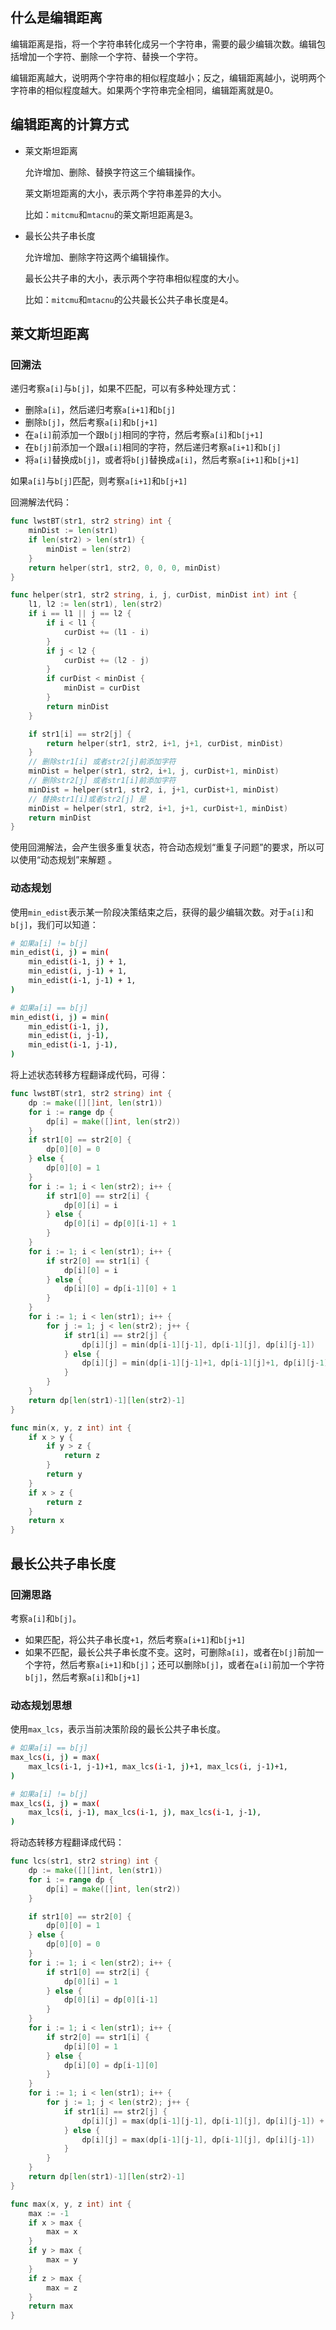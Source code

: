 ## 什么是编辑距离

编辑距离是指，将一个字符串转化成另一个字符串，需要的最少编辑次数。编辑包括增加一个字符、删除一个字符、替换一个字符。

编辑距离越大，说明两个字符串的相似程度越小；反之，编辑距离越小，说明两个字符串的相似程度越大。如果两个字符串完全相同，编辑距离就是0。

## 编辑距离的计算方式

- 莱文斯坦距离

  允许增加、删除、替换字符这三个编辑操作。

  莱文斯坦距离的大小，表示两个字符串差异的大小。

  比如：`mitcmu`和`mtacnu`的莱文斯坦距离是3。

- 最长公共子串长度

  允许增加、删除字符这两个编辑操作。

  最长公共子串的大小，表示两个字符串相似程度的大小。

  比如：`mitcmu`和`mtacnu`的公共最长公共子串长度是4。

## 莱文斯坦距离

### 回溯法

递归考察`a[i]`与`b[j]`，如果不匹配，可以有多种处理方式：

- 删除`a[i]`，然后递归考察`a[i+1]`和`b[j]`
- 删除`b[j]`，然后考察`a[i]`和`b[j+1]`
- 在`a[i]`前添加一个跟`b[j]`相同的字符，然后考察`a[i]`和`b[j+1]`
- 在`b[j]`前添加一个跟`a[i]`相同的字符，然后递归考察`a[i+1]`和`b[j]`
- 将`a[i]`替换成`b[j]`，或者将`b[j]`替换成`a[i]`，然后考察`a[i+1]`和`b[j+1]`

如果`a[i]`与`b[j]`匹配，则考察`a[i+1]`和`b[j+1]`

回溯解法代码：

```go
func lwstBT(str1, str2 string) int {
	minDist := len(str1)
	if len(str2) > len(str1) {
		minDist = len(str2)
	}
	return helper(str1, str2, 0, 0, 0, minDist)
}

func helper(str1, str2 string, i, j, curDist, minDist int) int {
	l1, l2 := len(str1), len(str2)
	if i == l1 || j == l2 {
		if i < l1 {
			curDist += (l1 - i)
		}
		if j < l2 {
			curDist += (l2 - j)
		}
		if curDist < minDist {
			minDist = curDist
		}
		return minDist
	}

	if str1[i] == str2[j] {
		return helper(str1, str2, i+1, j+1, curDist, minDist)
	}
	// 删除str1[i] 或者str2[j]前添加字符
	minDist = helper(str1, str2, i+1, j, curDist+1, minDist)
	// 删除str2[j] 或者str1[i]前添加字符
	minDist = helper(str1, str2, i, j+1, curDist+1, minDist)
	// 替换str1[i]或者str2[j] 是
	minDist = helper(str1, str2, i+1, j+1, curDist+1, minDist)
	return minDist
}
```

使用回溯解法，会产生很多重复状态，符合动态规划“重复子问题”的要求，所以可以使用“动态规划”来解题 。

### 动态规划

使用`min_edist`表示某一阶段决策结束之后，获得的最少编辑次数。对于`a[i]`和`b[j]`，我们可以知道：

```bash
# 如果a[i] != b[j]
min_edist(i, j) = min(
	min_edist(i-1, j) + 1,
	min_edist(i, j-1) + 1,
	min_edist(i-1, j-1) + 1,
)

# 如果a[i] == b[j]
min_edist(i, j) = min(
	min_edist(i-1, j),
	min_edist(i, j-1),
	min_edist(i-1, j-1),
)
```

将上述状态转移方程翻译成代码，可得：

```go
func lwstBT(str1, str2 string) int {
	dp := make([][]int, len(str1))
	for i := range dp {
		dp[i] = make([]int, len(str2))
	}
	if str1[0] == str2[0] {
		dp[0][0] = 0
	} else {
		dp[0][0] = 1
	}
	for i := 1; i < len(str2); i++ {
		if str1[0] == str2[i] {
			dp[0][i] = i
		} else {
			dp[0][i] = dp[0][i-1] + 1
		}
	}
	for i := 1; i < len(str1); i++ {
		if str2[0] == str1[i] {
			dp[i][0] = i
		} else {
			dp[i][0] = dp[i-1][0] + 1
		}
	}
	for i := 1; i < len(str1); i++ {
		for j := 1; j < len(str2); j++ {
			if str1[i] == str2[j] {
				dp[i][j] = min(dp[i-1][j-1], dp[i-1][j], dp[i][j-1])
			} else {
				dp[i][j] = min(dp[i-1][j-1]+1, dp[i-1][j]+1, dp[i][j-1]+1)
			}
		}
	}
	return dp[len(str1)-1][len(str2)-1]
}

func min(x, y, z int) int {
	if x > y {
		if y > z {
			return z
		}
		return y
	}
	if x > z {
		return z
	}
	return x
}
```

## 最长公共子串长度

### 回溯思路

考察`a[i]`和`b[j]`。

- 如果匹配，将公共子串长度`+1`，然后考察`a[i+1]`和`b[j+1]`
- 如果不匹配，最长公共子串长度不变。这时，可删除`a[i]`，或者在`b[j]`前加一个字符，然后考察`a[i+1]`和`b[j]`；还可以删除`b[j]`，或者在`a[i]`前加一个字符`b[j]`，然后考察`a[i]`和`b[j+1]`

### 动态规划思想

使用`max_lcs`，表示当前决策阶段的最长公共子串长度。

```bash
# 如果a[i] == b[j]
max_lcs(i, j) = max(
	max_lcs(i-1, j-1)+1, max_lcs(i-1, j)+1, max_lcs(i, j-1)+1,
)

# 如果a[i] != b[j]
max_lcs(i, j) = max(
	max_lcs(i, j-1), max_lcs(i-1, j), max_lcs(i-1, j-1),
)
```

将动态转移方程翻译成代码：

```go
func lcs(str1, str2 string) int {
	dp := make([][]int, len(str1))
	for i := range dp {
		dp[i] = make([]int, len(str2))
	}

	if str1[0] == str2[0] {
		dp[0][0] = 1
	} else {
		dp[0][0] = 0
	}
	for i := 1; i < len(str2); i++ {
		if str1[0] == str2[i] {
			dp[0][i] = 1
		} else {
			dp[0][i] = dp[0][i-1]
		}
	}
	for i := 1; i < len(str1); i++ {
		if str2[0] == str1[i] {
			dp[i][0] = 1
		} else {
			dp[i][0] = dp[i-1][0]
		}
	}
	for i := 1; i < len(str1); i++ {
		for j := 1; j < len(str2); j++ {
			if str1[i] == str2[j] {
				dp[i][j] = max(dp[i-1][j-1], dp[i-1][j], dp[i][j-1]) + 1
			} else {
				dp[i][j] = max(dp[i-1][j-1], dp[i-1][j], dp[i][j-1])
			}
		}
	}
	return dp[len(str1)-1][len(str2)-1]
}

func max(x, y, z int) int {
	max := -1
	if x > max {
		max = x
	}
	if y > max {
		max = y
	}
	if z > max {
		max = z
	}
	return max
}
```

